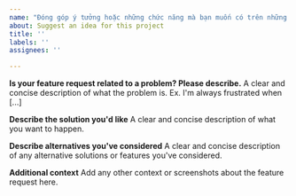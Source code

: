 ```yaml
---
name: "Đóng góp ý tưởng hoặc những chức năng mà bạn muốn có trên những sản phẩm của chúng tôi ✏️\U0001F4D0\U0001F527\U0001F528"
about: Suggest an idea for this project
title: ''
labels: ''
assignees: ''

---
```


**Is your feature request related to a problem? Please describe.**
A clear and concise description of what the problem is. Ex. I'm always frustrated when [...]

**Describe the solution you'd like**
A clear and concise description of what you want to happen.

**Describe alternatives you've considered**
A clear and concise description of any alternative solutions or features you've considered.

**Additional context**
Add any other context or screenshots about the feature request here.
